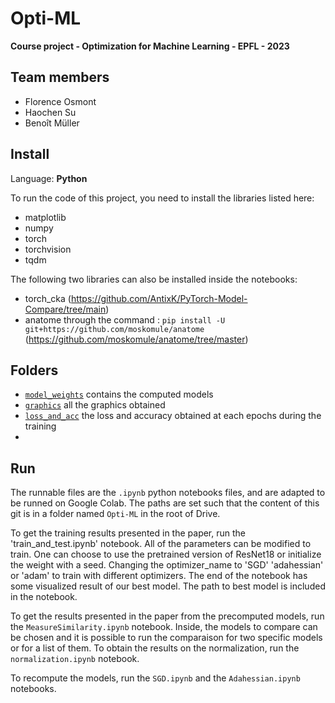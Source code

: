 # Opti-ML
**Course project - Optimization for Machine Learning - EPFL - 2023**
## Team members
- Florence Osmont
- Haochen Su
- Benoît Müller

## Install
Language: **Python**

To run the code of this project, you need to install the libraries listed here:
- matplotlib
- numpy
- torch
- torchvision
- tqdm

The following two libraries can also be installed inside the notebooks:
- torch_cka (https://github.com/AntixK/PyTorch-Model-Compare/tree/main)
- anatome through the command : `pip install -U git+https://github.com/moskomule/anatome` (https://github.com/moskomule/anatome/tree/master)

## Folders
- [`model_weights`](model_weights) contains the computed models
- [`graphics`](graphics) all the graphics obtained
- [`loss_and_acc`](loss_and_acc) the loss and accuracy obtained at each epochs during the training
- 
## Run
The runnable files are the `.ipynb` python notebooks files, and are adapted to be runned on Google Colab. The paths are set such that the content of this git is in a folder named `Opti-ML` in the root of Drive.


To get the training results presented in the paper, run the 'train_and_test.ipynb' notebook. All of the parameters can be modified to train. One can choose to use the pretrained version of ResNet18 or initialize the weight with a seed. Changing the optimizer_name to 'SGD' 'adahessian' or 'adam' to train with different optimizers. The end of the notebook has some visualized result of our best model. The path to best model is included in the notebook.


To get the results presented in the paper from the precomputed models, run the `MeasureSimilarity.ipynb` notebook. Inside, the models to compare can be chosen and it is possible to run the comparaison for two specific models or for a list of them. To obtain the results on the normalization, run the `normalization.ipynb` notebook.

To recompute the models, run the `SGD.ipynb` and the `Adahessian.ipynb` notebooks.
